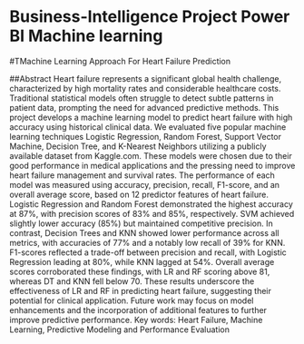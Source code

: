 # Business-Intelligence Project  Power BI Machine learning 
#TMachine Learning Approach For Heart Failure Prediction 

##Abstract 
Heart failure represents a significant global health challenge, characterized by high mortality rates and considerable healthcare costs. Traditional statistical models often struggle to detect subtle patterns in patient data, prompting the need for advanced predictive methods. This project develops a machine learning model to predict heart failure with high accuracy using historical clinical data. We evaluated five popular machine learning techniques Logistic Regression, Random Forest, Support Vector Machine, Decision Tree, and K-Nearest Neighbors utilizing a publicly available dataset from Kaggle.com. These models were chosen due to their good performance in medical applications and the pressing need to improve heart failure management and survival rates. The performance of each model was measured using accuracy, precision, recall, F1-score, and an overall average score, based on 12 predictor features of heart failure. Logistic Regression and Random Forest demonstrated the highest accuracy at 87%, with precision scores of 83% and 85%, respectively. SVM achieved slightly lower accuracy (85%) but maintained competitive precision. In contrast, Decision Trees and KNN showed lower performance across all metrics, with accuracies of 77% and a notably low recall of 39% for KNN. F1-scores reflected a trade-off between precision and recall, with Logistic Regression leading at 80%, while KNN lagged at 54%. Overall average scores corroborated these findings, with LR and RF scoring above 81, whereas DT and KNN fell below 70. These results underscore the effectiveness of LR and RF in predicting heart failure, suggesting their potential for clinical application. Future work may focus on model enhancements and the incorporation of additional features to further improve predictive performance.
Key words: Heart Failure, Machine Learning, Predictive Modeling and Performance Evaluation 





